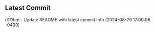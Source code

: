 
## Latest Commit
d1f1fce - Update README with latest commit info (2024-08-29 17:00:06 -0400) <Yunxi-Zhou>
